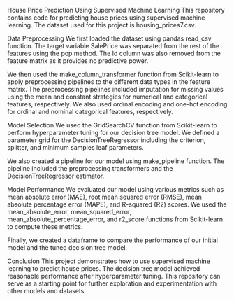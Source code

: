 House Price Prediction Using Supervised Machine Learning
This repository contains code for predicting house prices using supervised machine learning. The dataset used for this project is housing_prices7.csv.

Data Preprocessing
We first loaded the dataset using pandas read_csv function. The target variable SalePrice was separated from the rest of the features using the pop method. The Id column was also removed from the feature matrix as it provides no predictive power.

We then used the make_column_transformer function from Scikit-learn to apply preprocessing pipelines to the different data types in the feature matrix. The preprocessing pipelines included imputation for missing values using the mean and constant strategies for numerical and categorical features, respectively. We also used ordinal encoding and one-hot encoding for ordinal and nominal categorical features, respectively.

Model Selection
We used the GridSearchCV function from Scikit-learn to perform hyperparameter tuning for our decision tree model. We defined a parameter grid for the DecisionTreeRegressor including the criterion, splitter, and minimum samples leaf parameters.

We also created a pipeline for our model using make_pipeline function. The pipeline included the preprocessing transformers and the DecisionTreeRegressor estimator.

Model Performance
We evaluated our model using various metrics such as mean absolute error (MAE), root mean squared error (RMSE), mean absolute percentage error (MAPE), and R-squared (R2) scores. We used the mean_absolute_error, mean_squared_error, mean_absolute_percentage_error, and r2_score functions from Scikit-learn to compute these metrics.

Finally, we created a dataframe to compare the performance of our initial model and the tuned decision tree model.

Conclusion
This project demonstrates how to use supervised machine learning to predict house prices. The decision tree model achieved reasonable performance after hyperparameter tuning. This repository can serve as a starting point for further exploration and experimentation with other models and datasets.
